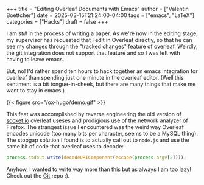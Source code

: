 +++
title = "Editing Overleaf Documents with Emacs"
author = ["Valentin Boettcher"]
date = 2025-03-15T21:24:00-04:00
tags = ["emacs", "LaTeX"]
categories = ["Hacks"]
draft = false
+++

I am _still_ in the process of writing a paper. As we're now in the
editing stage, my supervisor has requested that I edit in Overleaf
directly, so that he can see my changes through the "tracked changes"
feature of overleaf. Weirdly, the git integration does not support
that feature and so I was left with having to leave emacs.

But, no! I'd rather spend ten hours to hack together an emacs
integration for overleaf than spending just one minute in the overleaf
editor. (Well this sentiment is a bit tongue-in-cheek, but there are
many things that make me want to stay in emacs.)

{{< figure src="/ox-hugo/demo.gif" >}}

This feat was accomplished by reverse engineering the old version of
[socket.io](https://socket.io/) overleaf useses and prodigious use of the network analyzer
of Firefox. The strangest issue I encountered was the weird way
Overleaf encodes unicode (too many bits per character, seems to be a
MySQL thing). The stopgap solution I found is to actually call out to
`node.js` and use the same bit of code that overleaf uses to decode:

```js
process.stdout.write(decodeURIComponent(escape(process.argv[2])));
```

Anyhow, I wanted to write way more than this but as always I am too
lazy! Check out the [Git](https://github.com/vale981/overleaf-connection.el) repo :).
